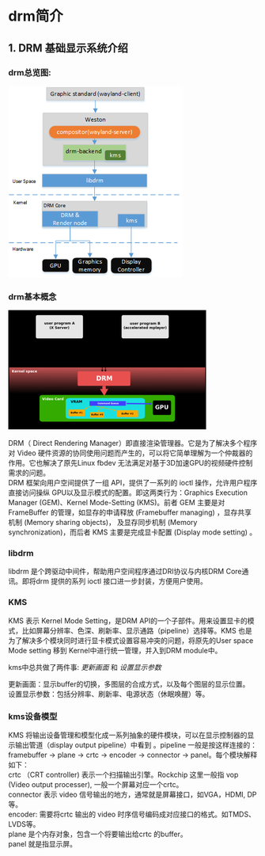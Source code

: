 # drm简介
## 1. DRM 基础显示系统介绍

### drm总览图:
![image](https://github.com/Feng3333/DRM/blob/49d1206edf068c63d32abb2e5f2276c6ddebfecd/drm_images/drm%E6%80%BB%E8%A7%88%E5%9B%BE.png)

### drm基本概念

![image](https://github.com/Feng3333/DRM/blob/49d1206edf068c63d32abb2e5f2276c6ddebfecd/drm_images/drm%E6%A1%86%E6%9E%B6%E5%9B%BE1.png)

  DRM（ Direct Rendering Manager）即直接渲染管理器。它是为了解决多个程序对 Video 硬件资源的协同使用问题而产生的，可以将它简单理解为一个仲裁器的作用。它也解决了原先Linux fbdev 无法满足对基于3D加速GPU的视频硬件控制需求的问题。  
  DRM 框架向用户空间提供了一组 API，提供了一系列的 ioctl 操作，允许用户程序直接访问操纵 GPU以及显示模式的配置。即这两类行为：Graphics Execution Manager (GEM)、Kernel Mode-Setting (KMS)。前者 GEM 主要是对 FrameBuffer 的管理，如显存的申请释放 (Framebuffer managing) ，显存共享机制 (Memory sharing objects)， 及显存同步机制 (Memory synchronization)，而后者 KMS 主要是完成显卡配置 (Display mode setting) 。


### libdrm
  libdrm 是个跨驱动中间件，帮助用户空间程序通过DRI协议与内核DRM Core通讯。即将drm 提供的系列 ioctl 接口进一步封装，方便用户使用。

### KMS 
  KMS 表示 Kernel Mode Setting，是DRM API的一个子部件。用来设置显卡的模式，比如屏幕分辨率、色深、刷新率、显示通路（pipeline）选择等。KMS 也是为了解决多个模块同时进行显卡模式设置容易冲突的问题，将原先的User space Mode setting 移到 Kernel中进行统一管理，并入到DRM module中。

  kms中总共做了两件事: *更新画面* 和 *设置显示参数*

  更新画面：显示buffer的切换，多图层的合成方式，以及每个图层的显示位置。  
  设置显示参数：包括分辨率、刷新率、电源状态（休眠唤醒）等。  

### kms设备模型

  KMS 将输出设备管理和模型化成一系列抽象的硬件模块，可以在显示控制器的显示输出管道（display output pipeline）中看到 。pipeline 一般是按这样连接的：framebuffer → plane → crtc → encoder → connector → panel。每个模块解释如下：  
  crtc （CRT controller) 表示一个扫描输出引擎。Rockchip 这里一般指 vop (Video output processer), 一般一个屏幕对应一个crtc。  
  connector 表示 video 信号输出的地方，通常就是屏幕接口，如VGA，HDMI, DP等。  
  encoder: 需要将crtc 输出的 video 时序信号编码成对应接口的格式。如TMDS、LVDS等。  
  plane 是个内存对象，包含一个将要输出给crtc 的buffer。  
  panel 就是指显示屏。  
